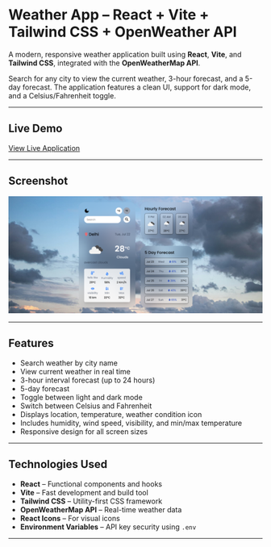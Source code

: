 # Weather App – React + Vite + Tailwind CSS + OpenWeather API

A modern, responsive weather application built using **React**, **Vite**, and **Tailwind CSS**, integrated with the **OpenWeatherMap API**.

Search for any city to view the current weather, 3-hour forecast, and a 5-day forecast. The application features a clean UI, support for dark mode, and a Celsius/Fahrenheit toggle.

---

## Live Demo

[View Live Application](https://react-tailwind-projects-lhaz.vercel.app/)  


---

## Screenshot

![Weather App Screenshot](./Screenshot%202025-07-22%20230030.png)

---

## Features

- Search weather by city name
- View current weather in real time
- 3-hour interval forecast (up to 24 hours)
- 5-day forecast
- Toggle between light and dark mode
- Switch between Celsius and Fahrenheit
- Displays location, temperature, weather condition icon
- Includes humidity, wind speed, visibility, and min/max temperature
- Responsive design for all screen sizes

---

## Technologies Used

- **React** – Functional components and hooks
- **Vite** – Fast development and build tool
- **Tailwind CSS** – Utility-first CSS framework
- **OpenWeatherMap API** – Real-time weather data
- **React Icons** – For visual icons
- **Environment Variables** – API key security using `.env`

---

